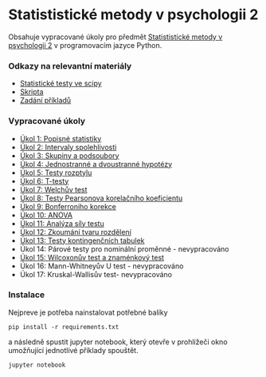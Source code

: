 # Statististické metody v psychologii 2
Obsahuje vypracované úkoly pro předmět [Statististické metody v psychologii 2](https://stag.upol.cz/StagPortletsJSR168/CleanUrl?urlid=prohlizeni-predmet-sylabus&predmetZkrPrac=PCH&predmetZkrPred=DSMP2&predmetRok=2021&predmetSemestr=LS)
v programovacím jazyce Python.


### Odkazy na relevantní materiály
- [Statistické testy ve scipy](https://docs.scipy.org/doc/scipy/reference/stats.html#statistical-tests)
- [Skripta](https://dostal.vyzkum-psychologie.cz/skripta_statistika.pdf)
- [Zadání příkladů](https://dostal.vyzkum-psychologie.cz/stat/index.php)


### Vypracované úkoly
- [Úkol 1: Popisné statistiky](01/01.ipynb)
- [Úkol 2: Intervaly spolehlivosti](02/02.ipynb)
- [Úkol 3: Skupiny a podsoubory](03/03.ipynb)
- [Úkol 4: Jednostranné a dvoustranné hypotézy](04/04.ipynb)
- [Úkol 5: Testy rozptylu](05/05.ipynb)
- [Úkol 6: T-testy](06/06.ipynb)
- [Úkol 7: Welchův test](07/07.ipynb)
- [Úkol 8: Testy Pearsonova korelačního koeficientu](08/08.ipynb)
- [Úkol 9: Bonferroniho korekce](09/09.ipynb)
- [Úkol 10: ANOVA](10/10.ipynb)
- [Úkol 11: Analýza síly testu](11/11.ipynb)
- [Úkol 12: Zkoumání tvaru rozdělení](12/12.ipynb)
- [Úkol 13: Testy kontingenčních tabulek](13/13.ipynb)
- Úkol 14: Párové testy pro nominální proměnné - nevypracováno
- [Úkol 15: Wilcoxonův test a znaménkový test](15/15.ipynb)
- Úkol 16: Mann-Whitneyův U test - nevypracováno
- Úkol 17: Kruskal-Wallisův test- nevypracováno


### Instalace
Nejpreve je potřeba nainstalovat potřebné balíky
```
pip install -r requirements.txt
```
a následně spustit jupyter notebook, který otevře v prohlížeči okno umožňující jednotlivé příklady spouštět.
```
jupyter notebook
``` 
